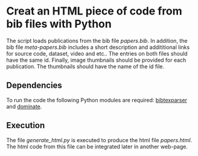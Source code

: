 # Creat an HTML piece of code from bib files with Python

The script loads publications from the bib file *papers.bib*. In addition, the bib file  *meta-papers.bib* includes a short description and addititional links for source code, dataset, video and etc.. The entries on both files should have the same id. Finally, image thumbnails should be provided for each publication. The thumbnails should have the name of the id file.

## Dependencies
To run the code the following Python modules are required: [bibtexparser](https://bibtexparser.readthedocs.io/en/master/) and [dominate](https://pypi.org/project/dominate/).

## Execution
The file *generate_html.py* is executed to produce the html file *papers.html*. The html code from this file can be integrated later in another web-page.

